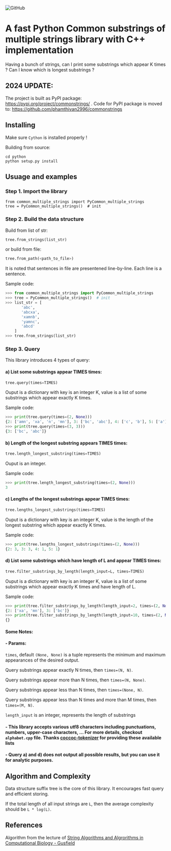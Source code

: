 ![GitHub](https://img.shields.io/badge/Python-3.x-blue.svg)

# A fast Python Common substrings of multiple strings library with C++ implementation

Having a bunch of strings, can I print some substrings which appear K times ? Can I know which is longest substrings ?


## 2024 UPDATE:
The project is built as PyPI package: https://pypi.org/project/commonstrings/ . Code for PyPI package is moved to: https://github.com/phamthivan2996/commonstrings

## Installing
Make sure `Cython` is installed properly !

Building from source:
```
cd python
python setup.py install
```

## Usuage and examples
### Step 1. Import the library

```
from common_multiple_strings import PyCommon_multiple_strings
tree = PyCommon_multiple_strings()  # init
```

### Step 2. Build the data structure
Build from list of str:
```python
tree.from_strings(list_str)
```

or build from file:
```python
tree.from_path(<path_to_file>)
```
It is noted that sentences in file are presentened line-by-line. Each line is a sentence.

Sample code:
```python
>>> from common_multiple_strings import PyCommon_multiple_strings
>>> tree = PyCommon_multiple_strings()  # init
>>> list_str = [
       'abc',
       'abcxa',
       'xamnb',
       'yamnc',
       'abcd'
    ]
>>> tree.from_strings(list_str)
```

### Step 3. Query

This library introduces 4 types of query:

#### a) List some substrings appear TIMES times:
```python
tree.query(times=TIMES)
```
Ouput is a dictionary with key is an integer K, value is a list of some substrings which appear exactly K times.

Sample code:
```python
>>> print(tree.query(times=(2, None)))
{2: ['amn', 'xa', 'n', 'mn'], 3: ['bc', 'abc'], 4: ['c', 'b'], 5: ['a']}
>>> print(tree.query(times=(3, 3)))
{3: ['bc', 'abc']}
```


#### b) Length of the longest substring appears TIMES times:
```python
tree.length_longest_substring(times=TIMES)
```
Ouput is an integer.

Sample code:
```python
>>> print(tree.length_longest_substring(times=(2, None)))
3
```

#### c) Lengths of the longest substrings appear TIMES times:
```python
tree.lengths_longest_substrings(times=TIMES)
```
Ouput is a dictionary with key is an integer K, value is the length of the longest substring which appear exactly K times.

Sample code:
```python
>>> print(tree.lengths_longest_substrings(times=(2, None)))
{2: 3, 3: 3, 4: 1, 5: 1}
```

#### d) List some substrings which have length of L and appear TIMES times:
```python
tree.filter_substrings_by_length(length_input=L, times=TIMES)
```
Ouput is a dictionary with key is an integer K, value is a list of some substrings which appear exactly K times and have length of L.

Sample code:
```python
>>> print(tree.filter_substrings_by_length(length_input=2, times=(2, None)))
{2: ['xa', 'mn'], 3: ['bc']}
>>> print(tree.filter_substrings_by_length(length_input=10, times=(2, None)))
{}
```

#### Some Notes: 
#### - Params:
`times`, default `(None, None)` is a tuple represents the minimum and maximum appearances of the desired output.

Query substrings appear exactly N times, then `times=(N, N)`.

Query substrings appear more than N times, then `times=(N, None)`.

Query substrings appear less than N times, then `times=(None, N)`.

Query substrings appear less than N times and more than M times, then `times=(M, N)`.

`length_input` is an integer, represents the length of substrings

#### - This library accepts various utf8 characters including punctuations, numbers, upper-case characters, ... For more details, checkout `alphabet.cpp` file. Thanks [coccoc-tokenizer](https://github.com/coccoc/coccoc-tokenizer/tree/master/dicts/vn_lang_tool) for providing these available lists 
#### - Query a) and d) does not output all possible results, but you can use it for analytic purposes.

## Algorithm and Complexity
Data structure suffix tree is the core of this library. It encourages fast query and efficient storing. 

If the total length of all input strings are `L`, then the average complexity should be `L * log(L)`.

## References

Algorithm from the lecture of [String Algorithms and Algrorithms in Computational Biology - Gusfield](https://web.cs.ucdavis.edu/~gusfield/cs224f09/commonsubstrings.pdf)


